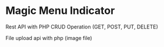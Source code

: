 # Magic Menu Indicator
Rest API with PHP CRUD Operation (GET, POST, PUT, DELETE)

File upload api with php (image file)
